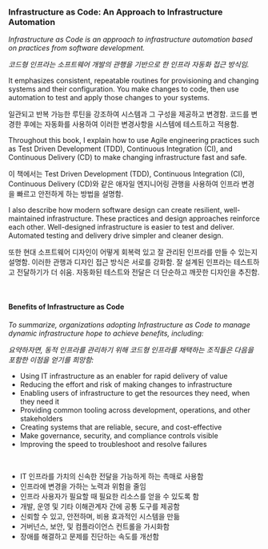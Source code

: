 ### Infrastructure as Code: An Approach to Infrastructure Automation

_Infrastructure as Code is an approach to infrastructure automation based on practices from software development._

_코드형 인프라는 소프트웨어 개발의 관행을 기반으로 한 인프라 자동화 접근 방식임._

It emphasizes consistent, repeatable routines for provisioning and changing systems and their configuration. You make changes to code, then use automation to test and apply those changes to your systems.

일관되고 반복 가능한 루틴을 강조하여 시스템과 그 구성을 제공하고 변경함. 코드를 변경한 후에는 자동화를 사용하여 이러한 변경사항을 시스템에 테스트하고 적용함.

Throughout this book, I explain how to use Agile engineering practices such as Test Driven Development (TDD), Continuous Integration (CI), and Continuous Delivery (CD) to make changing infrastructure fast and safe.

이 책에서는 Test Driven Development (TDD), Continuous Integration (CI), Continuous Delivery (CD)와 같은 애자일 엔지니어링 관행을 사용하여 인프라 변경을 빠르고 안전하게 하는 방법을 설명함.

I also describe how modern software design can create resilient, well-maintained infrastructure. These practices and design approaches reinforce each other. Well-designed infrastructure is easier to test and deliver. Automated testing and delivery drive simpler and cleaner design.

또한 현대 소프트웨어 디자인이 어떻게 회복력 있고 잘 관리된 인프라를 만들 수 있는지 설명함. 이러한 관행과 디자인 접근 방식은 서로를 강화함. 잘 설계된 인프라는 테스트하고 전달하기가 더 쉬움. 자동화된 테스트와 전달은 더 단순하고 깨끗한 디자인을 추진함.

<br/>

#### Benefits of Infrastructure as Code

_To summarize, organizations adopting Infrastructure as Code to manage dynamic infrastructure hope to achieve benefits, including:_

_요약하자면, 동적 인프라를 관리하기 위해 코드형 인프라를 채택하는 조직들은 다음을 포함한 이점을 얻기를 희망함:_

-   Using IT infrastructure as an enabler for rapid delivery of value
-   Reducing the effort and risk of making changes to infrastructure
-   Enabling users of infrastructure to get the resources they need, when they need it
-   Providing common tooling across development, operations, and other stakeholders
-   Creating systems that are reliable, secure, and cost-effective
-   Make governance, security, and compliance controls visible
-   Improving the speed to troubleshoot and resolve failures

<br/>

-   IT 인프라를 가치의 신속한 전달을 가능하게 하는 촉매로 사용함
-   인프라에 변경을 가하는 노력과 위험을 줄임
-   인프라 사용자가 필요할 때 필요한 리소스를 얻을 수 있도록 함
-   개발, 운영 및 기타 이해관계자 간에 공통 도구를 제공함
-   신뢰할 수 있고, 안전하며, 비용 효과적인 시스템을 만듦
-   거버넌스, 보안, 및 컴플라이언스 컨트롤을 가시화함
-   장애를 해결하고 문제를 진단하는 속도를 개선함

